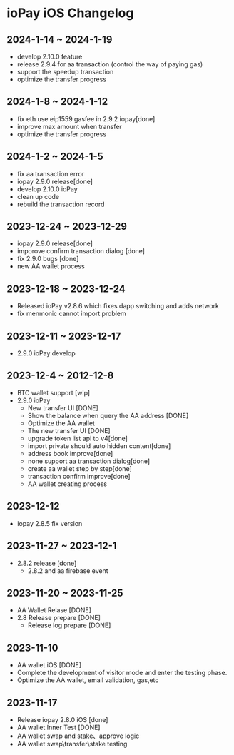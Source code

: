 # ioPay iOS Changelog

## 2024-1-14 ~ 2024-1-19
- develop 2.10.0 feature
- release 2.9.4 for aa transaction (control the way of paying gas)
- support the speedup transaction
- optimize the transfer progress
  
## 2024-1-8 ~ 2024-1-12
- fix eth use eip1559 gasfee in 2.9.2 iopay[done]
- improve max amount when transfer
- optimize the transfer progress

## 2024-1-2 ~ 2024-1-5
- fix aa transaction error
- iopay 2.9.0 release[done]
- develop 2.10.0 ioPay
- clean up code 
- rebuild the transaction record

## 2023-12-24 ~ 2023-12-29
  - iopay 2.9.0 release[done]
  - imporove confirm transaction dialog [done]
  - fix 2.9.0 bugs [done]
  - new AA wallet process

## 2023-12-18 ~ 2023-12-24
- Released ioPay v2.8.6 which fixes dapp switching and adds network
- fix menmonic cannot import problem
  
## 2023-12-11 ~ 2023-12-17
- 2.9.0 ioPay develop
  
## 2023-12-4 ~ 2012-12-8
- BTC wallet support [wip]
- 2.9.0 ioPay
  - New transfer UI [DONE]
  - Show the balance when query the AA address [DONE]
  - Optimize the AA wallet
  - The new transfer UI [DONE]
  - upgrade token list api to v4[done]
  - import private should auto hidden content[done]
  - address book improve[done]
  - none support aa transaction dialog[done]
  - create aa wallet step by step[done]
  - transaction confirm improve[done]
  - AA wallet creating process
  
## 2023-12-12
- iopay 2.8.5 fix version

## 2023-11-27 ~ 2023-12-1
- 2.8.2 release [done]
  - 2.8.2 and aa firebase event
  
## 2023-11-20 ~ 2023-11-25
- AA Wallet Relase [DONE]
- 2.8 Release prepare [DONE]
  - Release log prepare [DONE]



## 2023-11-10

- AA wallet iOS [DONE]
- Complete the development of visitor mode and enter the testing phase.
- Optimize the AA wallet, email validation, gas,etc

## 2023-11-17
- Release iopay 2.8.0 iOS [done]
- AA wallet Inner Test [DONE]
- AA wallet swap and stake、approve logic
- AA wallet swap\transfer\stake testing
